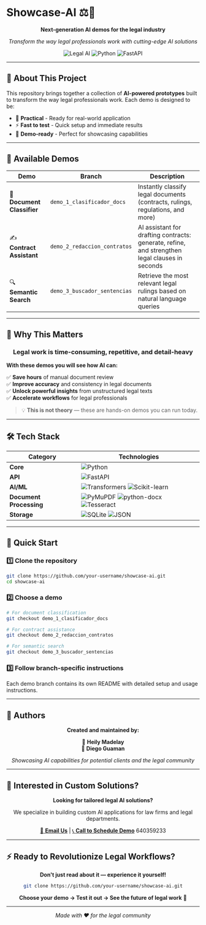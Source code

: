 # Showcase-AI ⚖️🤖

<div align="center">

**Next-generation AI demos for the legal industry**

*Transform the way legal professionals work with cutting-edge AI solutions*

![Legal AI](https://img.shields.io/badge/Legal%20AI-Powered-blue?style=for-the-badge)
![Python](https://img.shields.io/badge/Python-3.10+-green?style=for-the-badge&logo=python)
![FastAPI](https://img.shields.io/badge/FastAPI-Modern-teal?style=for-the-badge&logo=fastapi)

---

</div>

## 🎯 **About This Project**

This repository brings together a collection of **AI-powered prototypes** built to transform the way legal professionals work. Each demo is designed to be:

- 🚀 **Practical** - Ready for real-world application
- ⚡ **Fast to test** - Quick setup and immediate results  
- 🎪 **Demo-ready** - Perfect for showcasing capabilities

---

## 📂 **Available Demos**

| Demo | Branch | Description |
|------|--------|-------------|
| 📄 **Document Classifier** | `demo_1_clasificador_docs` | Instantly classify legal documents (contracts, rulings, regulations, and more) |
| ✍️ **Contract Assistant** | `demo_2_redaccion_contratos` | AI assistant for drafting contracts: generate, refine, and strengthen legal clauses in seconds |
| 🔍 **Semantic Search** | `demo_3_buscador_sentencias` | Retrieve the most relevant legal rulings based on natural language queries |

---

## 🚀 **Why This Matters**

<div align="center">

### Legal work is time-consuming, repetitive, and detail-heavy

</div>

**With these demos you will see how AI can:**

✅ **Save hours** of manual document review  
✅ **Improve accuracy** and consistency in legal documents  
✅ **Unlock powerful insights** from unstructured legal texts  
✅ **Accelerate workflows** for legal professionals  

> 💡 **This is not theory** — these are hands-on demos you can run today.

---

## 🛠️ **Tech Stack**

<div align="center">

| Category | Technologies |
|----------|-------------|
| **Core** | ![Python](https://img.shields.io/badge/Python-3.10+-3776ab?style=flat&logo=python&logoColor=white) |
| **API** | ![FastAPI](https://img.shields.io/badge/FastAPI-009688?style=flat&logo=fastapi&logoColor=white) |
| **AI/ML** | ![Transformers](https://img.shields.io/badge/🤗_Transformers-FFD21E?style=flat) ![Scikit-learn](https://img.shields.io/badge/Scikit--learn-F7931E?style=flat&logo=scikit-learn&logoColor=white) |
| **Document Processing** | ![PyMuPDF](https://img.shields.io/badge/PyMuPDF-red?style=flat) ![python-docx](https://img.shields.io/badge/python--docx-blue?style=flat) ![Tesseract](https://img.shields.io/badge/Tesseract_OCR-green?style=flat) |
| **Storage** | ![SQLite](https://img.shields.io/badge/SQLite-003B57?style=flat&logo=sqlite&logoColor=white) ![JSON](https://img.shields.io/badge/JSON-000000?style=flat&logo=json&logoColor=white) |

</div>

---

## 🚦 **Quick Start**

### 1️⃣ Clone the repository
```bash
git clone https://github.com/your-username/showcase-ai.git
cd showcase-ai
```

### 2️⃣ Choose a demo
```bash
# For document classification
git checkout demo_1_clasificador_docs

# For contract assistance  
git checkout demo_2_redaccion_contratos

# For semantic search
git checkout demo_3_buscador_sentencias
```

### 3️⃣ Follow branch-specific instructions
Each demo branch contains its own README with detailed setup and usage instructions.

---

## 👥 **Authors**

<div align="center">

**Created and maintained by:**

🔸 **Heily Madelay**  
🔸 **Diego Guaman**

*Showcasing AI capabilities for potential clients and the legal community*

</div>

---

## 🤝 **Interested in Custom Solutions?**

<div align="center">

**Looking for tailored legal AI solutions?**

We specialize in building custom AI applications for law firms and legal departments.

[📧 **Email Us**](mailto:heilymadelayajtan@icloud.com) | [📞 **Call to Schedule Demo**](tel:+34640359233) 640359233

</div>

---

## ⚡ **Ready to Revolutionize Legal Workflows?**

<div align="center">

**Don't just read about it — experience it yourself!**

```bash
git clone https://github.com/your-username/showcase-ai.git
```

**Choose your demo → Test it out → See the future of legal work** 🚀

---

*Made with ❤️ for the legal community*

</div>
